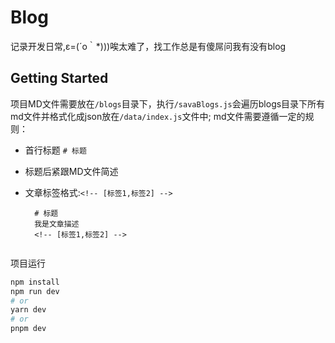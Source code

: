 # Blog

记录开发日常,ε=(´ο｀*)))唉太难了，找工作总是有傻屌问我有没有blog
<!-- [博客说明，吐槽] -->
## Getting Started

项目MD文件需要放在`/blogs`目录下，执行`/savaBlogs.js`会遍历blogs目录下所有md文件并格式化成json放在`/data/index.js`文件中;
md文件需要遵循一定的规则：
* 首行标题 `# 标题`
* 标题后紧跟MD文件简述 
* 文章标签格式:`<!-- [标签1,标签2] -->`

  ```
    # 标题
    我是文章描述
    <!-- [标签1,标签2] -->
    
  ```
项目运行
```bash
npm install
npm run dev
# or
yarn dev
# or
pnpm dev
```
